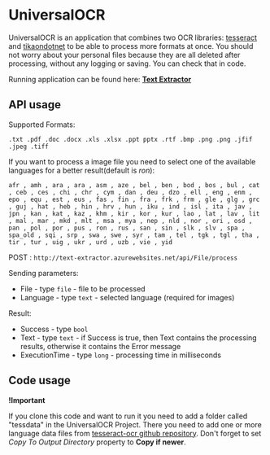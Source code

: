 # UniversalOCR

UniversalOCR is an application that combines two OCR libraries: [tesseract](https://github.com/tesseract-ocr) and [tikaondotnet](https://kevm.github.io/tikaondotnet/) to be able to process more formats at once. You should not worry about your personal files because they are all deleted after processing, without any logging or saving. You can check that in code.

Running application can be found here: **[Text Extractor](http://text-extractor.azurewebsites.net/)**

## API usage
Supported Formats: 
```
.txt .pdf .doc .docx .xls .xlsx .ppt pptx .rtf .bmp .png .png .jfif .jpeg .tiff
```

If you want to process a image file you need to select one of the available languages for a better result(default is *ron*):
```
afr , amh , ara , ara , asm , aze , bel , ben , bod , bos , bul , cat , ceb , ces , chi , chr , cym , dan , deu , dzo , ell , eng , enm , epo , equ , est , eus , fas , fin , fra , frk , frm , gle , glg , grc , guj , hat , heb , hin , hrv , hun , iku , ind , isl , ita , jav , jpn , kan , kat , kaz , khm , kir , kor , kur , lao , lat , lav , lit , mal , mar , mkd , mlt , msa , mya , nep , nld , nor , ori , osd , pan , pol , por , pus , ron , rus , san , sin , slk , slv , spa , spa_old , sqi , srp , swa , swe , syr , tam , tel , tgk , tgl , tha , tir , tur , uig , ukr , urd , uzb , vie , yid
```

POST : `http://text-extractor.azurewebsites.net/api/File/process`

Sending parameters:
* File  - type `file` - file to be processed
* Language - type `text` - selected language (required for images)

Result:
* Success - type `bool` 
* Text - type `text` - if Success is true, then Text contains the processing results, otherwise it contains the Error message
* ExecutionTime - type `long` - processing time in milliseconds

## Code usage

**!Important**

If you clone this code and want to run it you need to add a folder called "tessdata" in the UniversalOCR Project. There you need to add one or more language data files from [tesseract-ocr github repository](https://github.com/tesseract-ocr/tessdata/tree/3.04.00). Don't forget to set *Copy To Output Directory* property to **Copy if newer**.

